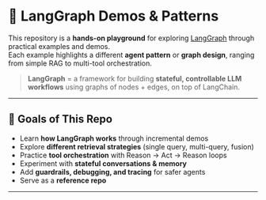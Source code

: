 # 🚀 LangGraph Demos & Patterns

This repository is a **hands-on playground** for exploring [LangGraph](https://python.langchain.com/docs/langgraph) through practical examples and demos.  
Each example highlights a different **agent pattern** or **graph design**, ranging from simple RAG to multi-tool orchestration.

> **LangGraph** = a framework for building **stateful, controllable LLM workflows** using graphs of nodes + edges, on top of LangChain.

---

## 🎯 Goals of This Repo

- Learn **how LangGraph works** through incremental demos
- Explore **different retrieval strategies** (single query, multi-query, fusion)
- Practice **tool orchestration** with Reason → Act → Reason loops
- Experiment with **stateful conversations & memory**
- Add **guardrails, debugging, and tracing** for safer agents
- Serve as a **reference repo**

---
